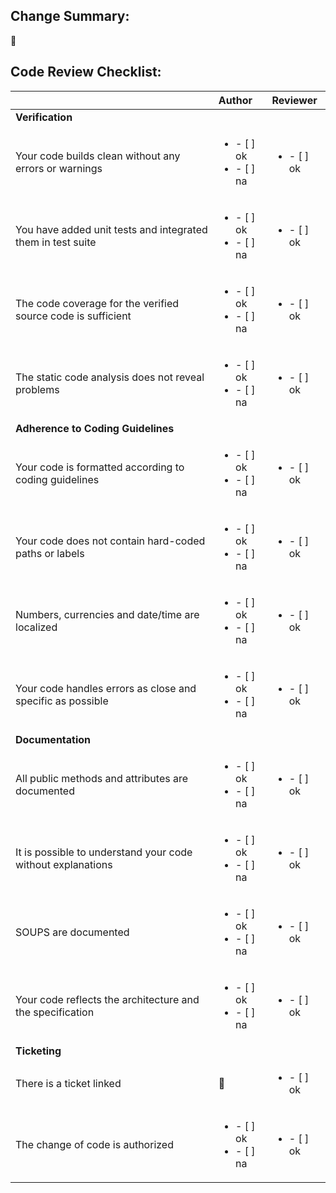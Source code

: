 ## Change Summary:

:memo: 

## Code Review Checklist:

|  | Author | Reviewer |
| :--- | :--- | :--- |
| **Verification** |
| Your code builds clean without any errors or warnings | <ul><li>- [ ] ok</li><li>- [ ] na</li></ul> | <ul><li>- [ ] ok</li></ul> |
| You have added unit tests and integrated them in test suite | <ul><li>- [ ] ok</li><li>- [ ] na</li></ul> | <ul><li>- [ ] ok</li></ul> |
| The code coverage for the verified source code is sufficient | <ul><li>- [ ] ok</li><li>- [ ] na</li></ul> | <ul><li>- [ ] ok</li></ul> |
| The static code analysis does not reveal problems | <ul><li>- [ ] ok</li><li>- [ ] na</li></ul> | <ul><li>- [ ] ok</li></ul> |
| **Adherence to Coding Guidelines** |
| Your code is formatted according to coding guidelines | <ul><li>- [ ] ok</li><li>- [ ] na</li></ul> | <ul><li>- [ ] ok</li></ul> |
| Your code does not contain hard-coded paths or labels | <ul><li>- [ ] ok</li><li>- [ ] na</li></ul> | <ul><li>- [ ] ok</li></ul> |
| Numbers, currencies and date/time are localized | <ul><li>- [ ] ok</li><li>- [ ] na</li></ul> | <ul><li>- [ ] ok</li></ul> |
| Your code handles errors as close and specific as possible | <ul><li>- [ ] ok</li><li>- [ ] na</li></ul> | <ul><li>- [ ] ok</li></ul> |
| **Documentation** |
| All public methods and attributes are documented | <ul><li>- [ ] ok</li><li>- [ ] na</li></ul> | <ul><li>- [ ] ok</li></ul> |
| It is possible to understand your code without explanations | <ul><li>- [ ] ok</li><li>- [ ] na</li></ul> | <ul><li>- [ ] ok</li></ul> |
| SOUPS are documented | <ul><li>- [ ] ok</li><li>- [ ] na</li></ul> | <ul><li>- [ ] ok</li></ul> |
| Your code reflects the architecture and the specification | <ul><li>- [ ] ok</li><li>- [ ] na</li></ul> | <ul><li>- [ ] ok</li></ul> |
| **Ticketing** |
| There is a ticket linked | :link: | <ul><li>- [ ] ok</li></ul> |
| The change of code is authorized | <ul><li>- [ ] ok</li><li>- [ ] na</li></ul> | <ul><li>- [ ] ok</li></ul> |

